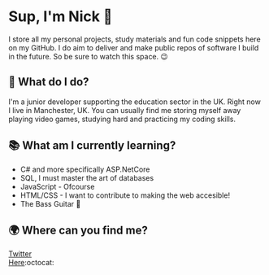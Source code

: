 # Sup, I'm Nick 👋

I store all my personal projects, study materials and fun code snippets here on my GitHub. I do aim to deliver and make public repos of software I build in the future. So be sure to watch this space. :wink:

## :walking: What do I do?  
I'm a junior developer supporting the education sector in the UK. Right now I live in Manchester, UK. You can usually find me storing myself away playing video games, studying hard and practicing my coding skills.

## :books: What am I currently learning? 
- C# and more specifically ASP.NetCore  
- SQL, I must master the art of databases  
- JavaScript - Ofcourse 
- HTML/CSS - I want to contribute to making the web accesible!
- The Bass Guitar :guitar:  

## :earth_africa: Where can you find me? 
[Twitter](https://www.twitter.com/cleanCodeNick)  
[Here](https://wwww.github.com/NickBurness):octocat:


